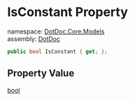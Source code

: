 ﻿# IsConstant Property

namespace: [DotDoc\.Core\.Models](../../DotDoc.Core.Models.md)<br />
assembly: [DotDoc](../../../DotDoc.md)



```csharp
public bool IsConstant { get; };
```

## Property Value

[bool](https://docs.microsoft.com/ja-jp/dotnet/api/System.Boolean)

